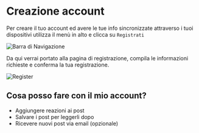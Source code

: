 # Creazione account

Per creare il tuo account ed avere le tue info sincronizzate attraverso i tuoi dispositivi utilizza il menù in alto e clicca su `Registrati`

![Barra di Navigazione](https://i.ibb.co/M8Lfcr5/Schermata-da-2020-10-26-09-24-02.png)

Da qui verrai portato alla pagina di registrazione, compila le informazioni richieste e conferma la tua registrazione.

![Register](https://i.ibb.co/hcZW3Jg/Schermata-del-2020-10-26-09-30-37.png)

## Cosa posso fare con il mio account?
- Aggiungere reazioni ai post
- Salvare i post per leggerli dopo
- Ricevere nuovi post via email (opzionale)